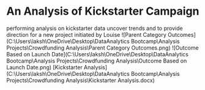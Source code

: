 # An Analysis of Kickstarter Campaign
performing analysis on kickstarter data uncover trends and to provide direction for a new project initiated by Louise
![Parent Category Outcomes](C:\Users\laksh\OneDrive\Desktop\DataAnalytics Bootcamp\Analysis Projects\Crowdfunding Analysis\Parent Category Outcomes.png)
![Outcome Based on Launch Date](C:\Users\laksh\OneDrive\Desktop\DataAnalytics Bootcamp\Analysis Projects\Crowdfunding Analysis\Outcome Based on Launch Date.png)
[Kickstarter Analysis](C:\Users\laksh\OneDrive\Desktop\DataAnalytics Bootcamp\Analysis Projects\Crowdfunding Analysis\Kickstarter Analysis.docx)

